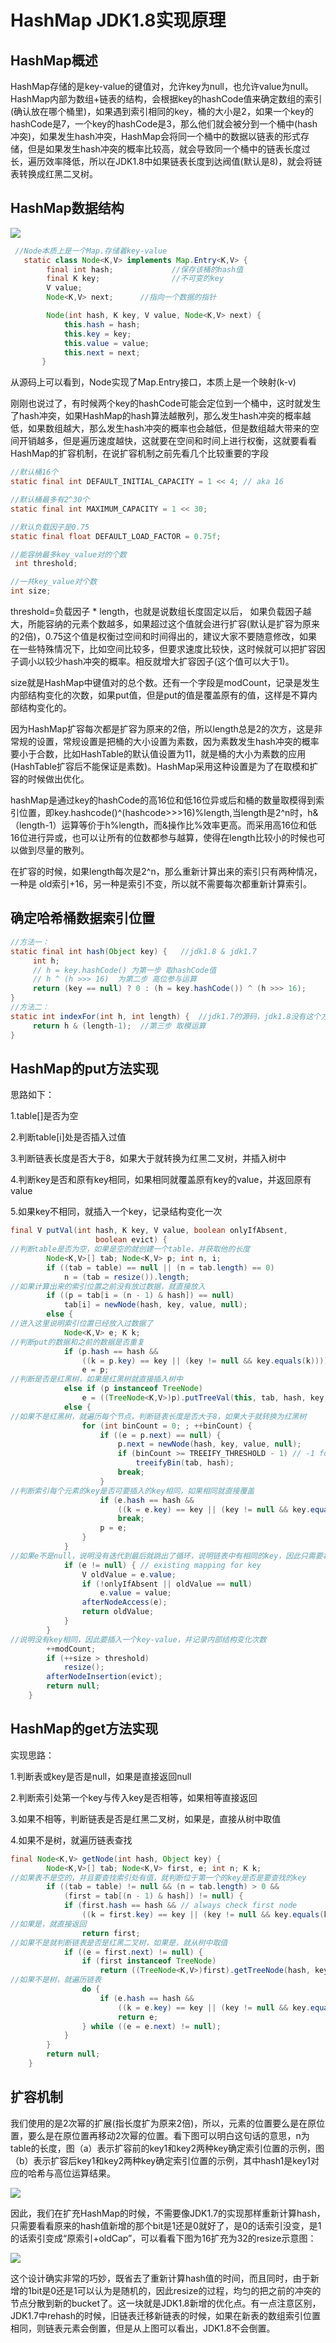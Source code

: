 # HashMap JDK1.8实现原理



## HashMap概述

HashMap存储的是key-value的键值对，允许key为null，也允许value为null。HashMap内部为数组+链表的结构，会根据key的hashCode值来确定数组的索引(确认放在哪个桶里)，如果遇到索引相同的key，桶的大小是2，如果一个key的hashCode是7，一个key的hashCode是3，那么他们就会被分到一个桶中(hash冲突)，如果发生hash冲突，HashMap会将同一个桶中的数据以链表的形式存储，但是如果发生hash冲突的概率比较高，就会导致同一个桶中的链表长度过长，遍历效率降低，所以在JDK1.8中如果链表长度到达阀值(默认是8)，就会将链表转换成红黑二叉树。

## HashMap数据结构

![](img\1.png)

```java
 //Node本质上是一个Map.存储着key-value
   static class Node<K,V> implements Map.Entry<K,V> {
        final int hash;             //保存该桶的hash值
        final K key;                //不可变的key
        V value;                    
        Node<K,V> next;      //指向一个数据的指针

        Node(int hash, K key, V value, Node<K,V> next) {
            this.hash = hash;
            this.key = key;
            this.value = value;
            this.next = next;
       }        
```

从源码上可以看到，Node实现了Map.Entry接口，本质上是一个映射(k-v)

刚刚也说过了，有时候两个key的hashCode可能会定位到一个桶中，这时就发生了hash冲突，如果HashMap的hash算法越散列，那么发生hash冲突的概率越低，如果数组越大，那么发生hash冲突的概率也会越低，但是数组越大带来的空间开销越多，但是遍历速度越快，这就要在空间和时间上进行权衡，这就要看看HashMap的扩容机制，在说扩容机制之前先看几个比较重要的字段

```java
//默认桶16个
static final int DEFAULT_INITIAL_CAPACITY = 1 << 4; // aka 16

//默认桶最多有2^30个
static final int MAXIMUM_CAPACITY = 1 << 30;

//默认负载因子是0.75
static final float DEFAULT_LOAD_FACTOR = 0.75f;

//能容纳最多key_value对的个数
 int threshold;

//一共key_value对个数
int size;
```

threshold=负载因子 * length，也就是说数组长度固定以后， 如果负载因子越大，所能容纳的元素个数越多，如果超过这个值就会进行扩容(默认是扩容为原来的2倍)，0.75这个值是权衡过空间和时间得出的，建议大家不要随意修改，如果在一些特殊情况下，比如空间比较多，但要求速度比较快，这时候就可以把扩容因子调小以较少hash冲突的概率。相反就增大扩容因子(这个值可以大于1)。

size就是HashMap中键值对的总个数。还有一个字段是modCount，记录是发生内部结构变化的次数，如果put值，但是put的值是覆盖原有的值，这样是不算内部结构变化的。

 因为HashMap扩容每次都是扩容为原来的2倍，所以length总是2的次方，这是非常规的设置，常规设置是把桶的大小设置为素数，因为素数发生hash冲突的概率要小于合数，比如HashTable的默认值设置为11，就是桶的大小为素数的应用(HashTable扩容后不能保证是素数)。HashMap采用这种设置是为了在取模和扩容的时候做出优化。

hashMap是通过key的hashCode的高16位和低16位异或后和桶的数量取模得到索引位置，即key.hashcode()^(hashcode>>>16)%length,当length是2^n时，h&（length-1）运算等价于h%length，而&操作比%效率更高。而采用高16位和低16位进行异或，也可以让所有的位数都参与越算，使得在length比较小的时候也可以做到尽量的散列。

在扩容的时候，如果length每次是2^n，那么重新计算出来的索引只有两种情况，一种是 old索引+16，另一种是索引不变，所以就不需要每次都重新计算索引。 

## 确定哈希桶数据索引位置

```java
//方法一：
static final int hash(Object key) {   //jdk1.8 & jdk1.7
     int h;
     // h = key.hashCode() 为第一步 取hashCode值
     // h ^ (h >>> 16)  为第二步 高位参与运算
     return (key == null) ? 0 : (h = key.hashCode()) ^ (h >>> 16);
}
//方法二：
static int indexFor(int h, int length) {  //jdk1.7的源码，jdk1.8没有这个方法，但是实现原理一样的
     return h & (length-1);  //第三步 取模运算
}
```

## HashMap的put方法实现

 思路如下：

1.table[]是否为空

2.判断table[i]处是否插入过值

3.判断链表长度是否大于8，如果大于就转换为红黑二叉树，并插入树中

4.判断key是否和原有key相同，如果相同就覆盖原有key的value，并返回原有value

5.如果key不相同，就插入一个key，记录结构变化一次

```java
final V putVal(int hash, K key, V value, boolean onlyIfAbsent,
                   boolean evict) {
//判断table是否为空，如果是空的就创建一个table，并获取他的长度
        Node<K,V>[] tab; Node<K,V> p; int n, i;
        if ((tab = table) == null || (n = tab.length) == 0)
            n = (tab = resize()).length;
//如果计算出来的索引位置之前没有放过数据，就直接放入
        if ((p = tab[i = (n - 1) & hash]) == null)
            tab[i] = newNode(hash, key, value, null);
        else {
//进入这里说明索引位置已经放入过数据了
            Node<K,V> e; K k;
//判断put的数据和之前的数据是否重复
            if (p.hash == hash &&
                ((k = p.key) == key || (key != null && key.equals(k))))   //key的地址或key的equals()只要有一个相等就认为key重复了，就直接覆盖原来key的value
                e = p;
//判断是否是红黑树，如果是红黑树就直接插入树中
            else if (p instanceof TreeNode)
                e = ((TreeNode<K,V>)p).putTreeVal(this, tab, hash, key, value);
            else {
//如果不是红黑树，就遍历每个节点，判断链表长度是否大于8，如果大于就转换为红黑树
                for (int binCount = 0; ; ++binCount) {
                    if ((e = p.next) == null) {
                        p.next = newNode(hash, key, value, null);
                        if (binCount >= TREEIFY_THRESHOLD - 1) // -1 for 1st
                            treeifyBin(tab, hash);
                        break;
                    }
//判断索引每个元素的key是否可要插入的key相同，如果相同就直接覆盖
                    if (e.hash == hash &&
                        ((k = e.key) == key || (key != null && key.equals(k))))
                        break;
                    p = e;
                }
            }
//如果e不是null，说明没有迭代到最后就跳出了循环，说明链表中有相同的key，因此只需要将value覆盖，并将oldValue返回即可
            if (e != null) { // existing mapping for key
                V oldValue = e.value;
                if (!onlyIfAbsent || oldValue == null)
                    e.value = value;
                afterNodeAccess(e);
                return oldValue;
            }
        }
//说明没有key相同，因此要插入一个key-value，并记录内部结构变化次数
        ++modCount;
        if (++size > threshold)
            resize();
        afterNodeInsertion(evict);
        return null;
    }
```

## HashMap的get方法实现

 实现思路：

1.判断表或key是否是null，如果是直接返回null

2.判断索引处第一个key与传入key是否相等，如果相等直接返回

3.如果不相等，判断链表是否是红黑二叉树，如果是，直接从树中取值

4.如果不是树，就遍历链表查找

```java
final Node<K,V> getNode(int hash, Object key) {
        Node<K,V>[] tab; Node<K,V> first, e; int n; K k;
//如果表不是空的，并且要查找索引处有值，就判断位于第一个的key是否是要查找的key
        if ((tab = table) != null && (n = tab.length) > 0 &&
            (first = tab[(n - 1) & hash]) != null) {
            if (first.hash == hash && // always check first node
                ((k = first.key) == key || (key != null && key.equals(k))))
//如果是，就直接返回
                return first;
//如果不是就判断链表是否是红黑二叉树，如果是，就从树中取值
            if ((e = first.next) != null) {
                if (first instanceof TreeNode)
                    return ((TreeNode<K,V>)first).getTreeNode(hash, key);
//如果不是树，就遍历链表
                do {
                    if (e.hash == hash &&
                        ((k = e.key) == key || (key != null && key.equals(k))))
                        return e;
                } while ((e = e.next) != null);
            }
        }
        return null;
    }
```

## 扩容机制

我们使用的是2次幂的扩展(指长度扩为原来2倍)，所以，元素的位置要么是在原位置，要么是在原位置再移动2次幂的位置。看下图可以明白这句话的意思，n为table的长度，图（a）表示扩容前的key1和key2两种key确定索引位置的示例，图（b）表示扩容后key1和key2两种key确定索引位置的示例，其中hash1是key1对应的哈希与高位运算结果。

![](img\2.png)

因此，我们在扩充HashMap的时候，不需要像JDK1.7的实现那样重新计算hash，只需要看看原来的hash值新增的那个bit是1还是0就好了，是0的话索引没变，是1的话索引变成“原索引+oldCap”，可以看看下图为16扩充为32的resize示意图：

![](img\3.png)

这个设计确实非常的巧妙，既省去了重新计算hash值的时间，而且同时，由于新增的1bit是0还是1可以认为是随机的，因此resize的过程，均匀的把之前的冲突的节点分散到新的bucket了。这一块就是JDK1.8新增的优化点。有一点注意区别，JDK1.7中rehash的时候，旧链表迁移新链表的时候，如果在新表的数组索引位置相同，则链表元素会倒置，但是从上图可以看出，JDK1.8不会倒置。
